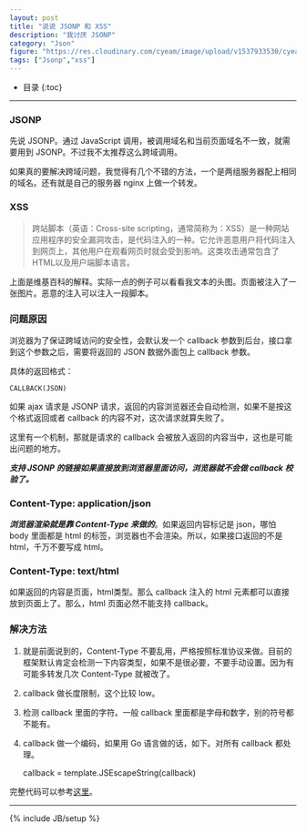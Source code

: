 ```yaml
---
layout: post
title: "说说 JSONP 和 XSS"
description: "我讨厌 JSONP"
category: "Json"
figure: "https://res.cloudinary.com/cyeam/image/upload/v1537933530/cyeam/blog/171027/IdGCdEFkKf.png?imageslim"
tags: ["Jsonp","xss"]
---
```


* 目录
{:toc}

---

### JSONP

先说 JSONP。通过 JavaScript 调用，被调用域名和当前页面域名不一致，就需要用到 JSONP。不过我不太推荐这么跨域调用。

如果真的要解决跨域问题，我觉得有几个不错的方法，一个是两组服务器配上相同的域名。还有就是自己的服务器 nginx 上做一个转发。

### XSS

> 跨站脚本（英语：Cross-site scripting，通常简称为：XSS）是一种网站应用程序的安全漏洞攻击，是代码注入的一种。它允许恶意用户将代码注入到网页上，其他用户在观看网页时就会受到影响。这类攻击通常包含了HTML以及用户端脚本语言。

上面是维基百科的解释。实际一点的例子可以看看我文本的头图。页面被注入了一张图片。恶意的注入可以注入一段脚本。

### 问题原因

浏览器为了保证跨域访问的安全性，会默认发一个 callback 参数到后台，接口拿到这个参数之后，需要将返回的 JSON 数据外面包上 callback 参数。

具体的返回格式：

	CALLBACK(JSON)
	
如果 ajax 请求是 JSONP 请求，返回的内容浏览器还会自动检测，如果不是按这个格式返回或者 callback 的内容不对，这次请求就算失败了。

这里有一个机制，那就是请求的 callback 会被放入返回的内容当中，这也是可能出问题的地方。

***支持 JSONP 的链接如果直接放到浏览器里面访问，浏览器就不会做 callback 校验了。***

### Content-Type: application/json

***浏览器渲染就是靠 Content-Type 来做的***。如果返回内容标记是 json，哪怕 body 里面都是 html 的标签，浏览器也不会渲染。所以，如果接口返回的不是 html，千万不要写成 html。

### Content-Type: text/html

如果返回的内容是页面，html类型。那么 callback 注入的 html 元素都可以直接放到页面上了。那么，html 页面必然不能支持 callback。

### 解决方法

1. 就是前面说到的，Content-Type 不要乱用，严格按照标准协议来做。目前的框架默认肯定会检测一下内容类型，如果不是很必要，不要手动设置。因为有可能多转发几次 Content-Type 就被改了。
2. callback 做长度限制，这个比较 low。
3. 检测 callback 里面的字符。一般 callback 里面都是字母和数字，别的符号都不能有。
4. callback 做一个编码，如果用 Go 语言做的话，如下。对所有 callback 都处理。

	callback = template.JSEscapeString(callback)


完整代码可以参考[这里](https://github.com/mnhkahn/go_code/blob/master/jsonp/main.go)。


---

{% include JB/setup %}